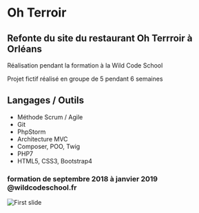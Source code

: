 # Oh Terroir

## Refonte du site du restaurant Oh Terrroir à Orléans 
Réalisation pendant la formation à la Wild Code School

Projet fictif réalisé en groupe de 5 pendant 6 semaines


## Langages / Outils

- Méthode Scrum / Agile
- Git
- PhpStorm
- Architecture MVC
- Composer, POO, Twig
- PHP7
- HTML5, CSS3, Bootstrap4

### formation de septembre 2018 à janvier 2019 @wildcodeschool.fr



<img class="d-block w-100" src="https://i.goopics.net/Gxobd.png" alt="First slide">
